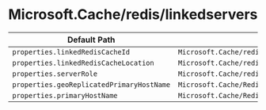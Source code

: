 # Microsoft.Cache/redis/linkedservers

| Default Path | Alias |
|---|---|
| `properties.linkedRedisCacheId` | `Microsoft.Cache/redis/linkedservers/linkedRedisCacheId` |
| `properties.linkedRedisCacheLocation` | `Microsoft.Cache/redis/linkedservers/linkedRedisCacheLocation` |
| `properties.serverRole` | `Microsoft.Cache/redis/linkedservers/serverRole` |
| `properties.geoReplicatedPrimaryHostName` | `Microsoft.Cache/Redis/linkedServers/geoReplicatedPrimaryHostName` |
| `properties.primaryHostName` | `Microsoft.Cache/Redis/linkedServers/primaryHostName` |

